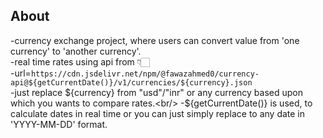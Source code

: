 ## About 
-currency exchange project, where users can convert value from 'one currency' to 'another currency'.<br/>
-real time rates using api from 👇🏻<br/>
-url=`https://cdn.jsdelivr.net/npm/@fawazahmed0/currency-api@${getCurrentDate()}/v1/currencies/${currency}.json`<br/>
-just replace ${currency} from "usd"/"inr" or any currency based upon which you wants to compare rates.<br/>
-${getCurrentDate()} is used, to calculate dates in real time or you can just simply replace to any date in 'YYYY-MM-DD' format.